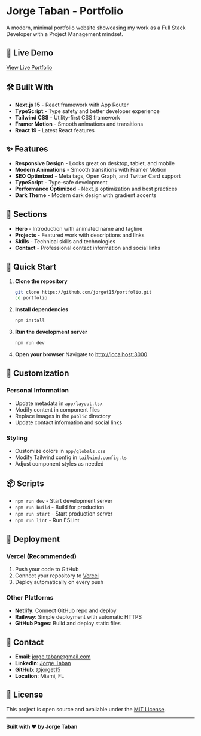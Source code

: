 # Jorge Taban - Portfolio

A modern, minimal portfolio website showcasing my work as a Full Stack Developer with a Project Management mindset.

## 🚀 Live Demo

[View Live Portfolio](https://your-domain.com) <!-- Update this with your actual domain -->

## 🛠️ Built With

- **Next.js 15** - React framework with App Router
- **TypeScript** - Type safety and better developer experience
- **Tailwind CSS** - Utility-first CSS framework
- **Framer Motion** - Smooth animations and transitions
- **React 19** - Latest React features

## ✨ Features

- **Responsive Design** - Looks great on desktop, tablet, and mobile
- **Modern Animations** - Smooth transitions with Framer Motion
- **SEO Optimized** - Meta tags, Open Graph, and Twitter Card support
- **TypeScript** - Type-safe development
- **Performance Optimized** - Next.js optimization and best practices
- **Dark Theme** - Modern dark design with gradient accents

## 🎯 Sections

- **Hero** - Introduction with animated name and tagline
- **Projects** - Featured work with descriptions and links
- **Skills** - Technical skills and technologies
- **Contact** - Professional contact information and social links

## 🚀 Quick Start

1. **Clone the repository**
   ```bash
   git clone https://github.com/jorget15/portfolio.git
   cd portfolio
   ```

2. **Install dependencies**
   ```bash
   npm install
   ```

3. **Run the development server**
   ```bash
   npm run dev
   ```

4. **Open your browser**
   Navigate to [http://localhost:3000](http://localhost:3000)

## 📝 Customization

### Personal Information
- Update metadata in `app/layout.tsx`
- Modify content in component files
- Replace images in the `public` directory
- Update contact information and social links

### Styling
- Customize colors in `app/globals.css`
- Modify Tailwind config in `tailwind.config.ts`
- Adjust component styles as needed

## 📦 Scripts

- `npm run dev` - Start development server
- `npm run build` - Build for production
- `npm run start` - Start production server
- `npm run lint` - Run ESLint

## 🚀 Deployment

### Vercel (Recommended)
1. Push your code to GitHub
2. Connect your repository to [Vercel](https://vercel.com)
3. Deploy automatically on every push

### Other Platforms
- **Netlify**: Connect GitHub repo and deploy
- **Railway**: Simple deployment with automatic HTTPS
- **GitHub Pages**: Build and deploy static files

## 📱 Contact

- **Email**: [jorge.taban@gmail.com](mailto:jorge.taban@gmail.com)
- **LinkedIn**: [Jorge Taban](https://www.linkedin.com/in/jorgetaban/)
- **GitHub**: [@jorget15](https://github.com/jorget15)
- **Location**: Miami, FL

## 📄 License

This project is open source and available under the [MIT License](LICENSE).

---

**Built with ❤️ by Jorge Taban**


